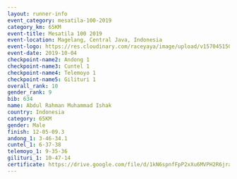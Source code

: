 ```yaml
---
layout: runner-info 
event_category: mesatila-100-2019 
category_km: 65KM 
event-title: Mesatila 100 2019 
event-location: Magelang, Central Java, Indonesia 
event-logo: https://res.cloudinary.com/raceyaya/image/upload/v1570451507/logo/mesastila100_jin7bl.jpg 
event-date: 2019-10-04 
checkpoint-name2: Andong 1 
checkpoint-name3: Cuntel 1 
checkpoint-name4: Telemoyo 1 
checkpoint-name5: Gilituri 1 
overall_rank: 10
gender_rank: 9
bib: 634
name: Abdul Rahman Muhammad Ishak
country: Indonesia
category: 65KM
gender: Male
finish: 12-05-09.3
andong_1: 3-46-34.1
cuntel_1: 6-37-38
telemoyo_1: 9-35-36
gilituri_1: 10-47-14
certificate: https://drive.google.com/file/d/1kN6spnfFpP2xXu6MVPH2R6jrayc4l48I/view?usp=sharing
---
```

